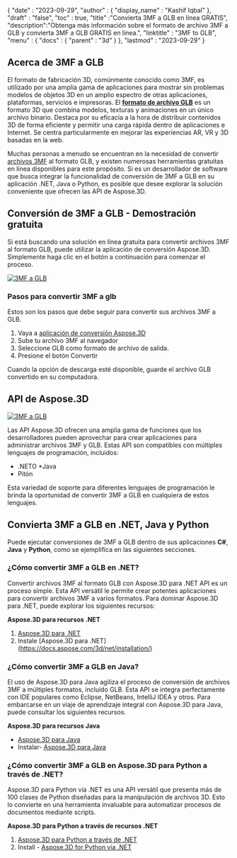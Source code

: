 {
  "date" : "2023-09-29",
  "author" : {
    "display_name" : "Kashif Iqbal"
},
  "draft" : "false",
  "toc" : true,
  "title" :"Convierta 3MF a GLB en línea GRATIS",
  "description":"Obtenga más información sobre el formato de archivo 3MF a GLB y convierta 3MF a GLB GRATIS en línea.",
  "linktitle" : "3MF to GLB",
  "menu" : {
    "docs" : {
      "parent" : "3d"
}
},
  "lastmod" : "2023-09-29"
}

## Acerca de 3MF a GLB

El formato de fabricación 3D, comúnmente conocido como 3MF, es utilizado por una amplia gama de aplicaciones para mostrar sin problemas modelos de objetos 3D en un amplio espectro de otras aplicaciones, plataformas, servicios e impresoras. El **[formato de archivo GLB](/es/3d/glb/)** es un formato 3D que combina modelos, texturas y animaciones en un único archivo binario. Destaca por su eficacia a la hora de distribuir contenidos 3D de forma eficiente y permitir una carga rápida dentro de aplicaciones e Internet. Se centra particularmente en mejorar las experiencias AR, VR y 3D basadas en la web.

Muchas personas a menudo se encuentran en la necesidad de convertir [archivos 3MF](/es/3d/3mf/) al formato GLB, y existen numerosas herramientas gratuitas en línea disponibles para este propósito. Si es un desarrollador de software que busca integrar la funcionalidad de conversión de 3MF a GLB en su aplicación .NET, Java o Python, es posible que desee explorar la solución conveniente que ofrecen las API de Aspose.3D.

## Conversión de 3MF a GLB - Demostración gratuita

Si está buscando una solución en línea gratuita para convertir archivos 3MF al formato GLB, puede utilizar la aplicación de conversión Aspose.3D. Simplemente haga clic en el botón a continuación para comenzar el proceso.

[![3MF a GLB](../3mf-to-glb.png)](https://products.aspose.app/3d/conversion/)

### Pasos para convertir 3MF a glb

Estos son los pasos que debe seguir para convertir sus archivos 3MF a GLB.

1. Vaya a [aplicación de conversión Aspose.3D](https://products.aspose.app/3d/conversion/)
1. Sube tu archivo 3MF al navegador
1. Seleccione GLB como formato de archivo de salida.
1. Presione el botón Convertir

Cuando la opción de descarga esté disponible, guarde el archivo GLB convertido en su computadora.

## API de Aspose.3D

[![3MF a GLB](../try-aspose-3d.png)](https://products.aspose.com/3d/)

Las API Aspose.3D ofrecen una amplia gama de funciones que los desarrolladores pueden aprovechar para crear aplicaciones para administrar archivos 3MF y GLB. Estas API son compatibles con múltiples lenguajes de programación, incluidos:

* .NETO
*Java
* Pitón

Esta variedad de soporte para diferentes lenguajes de programación le brinda la oportunidad de convertir 3MF a GLB en cualquiera de estos lenguajes.

## Convierta 3MF a GLB en .NET, Java y Python

Puede ejecutar conversiones de 3MF a GLB dentro de sus aplicaciones **C#**, **Java** y **Python**, como se ejemplifica en las siguientes secciones.

### ¿Cómo convertir 3MF a GLB en .NET?

Convertir archivos 3MF al formato GLB con Aspose.3D para .NET API es un proceso simple. Esta API versátil le permite crear potentes aplicaciones para convertir archivos 3MF a varios formatos. Para dominar Aspose.3D para .NET, puede explorar los siguientes recursos:

**Aspose.3D para recursos .NET**

1. [Aspose.3D para .NET](https://products.aspose.com/3d/net/)
1. Instale [Aspose.3D para .NET] (https://docs.aspose.com/3d/net/installation/)

### ¿Cómo convertir 3MF a GLB en Java?

El uso de Aspose.3D para Java agiliza el proceso de conversión de archivos 3MF a múltiples formatos, incluido GLB. Esta API se integra perfectamente con IDE populares como Eclipse, NetBeans, IntelliJ IDEA y otros. Para embarcarse en un viaje de aprendizaje integral con Aspose.3D para Java, puede consultar los siguientes recursos.

**Aspose.3D para recursos Java**

* [Aspose.3D para Java](https://products.aspose.com/3d/java/)
* Instalar- [Aspose.3D para Java](https://docs.aspose.com/3d/java/installation/)

### ¿Cómo convertir 3MF a GLB en Aspose.3D para Python a través de .NET?

Aspose.3D para Python vía .NET es una API versátil que presenta más de 100 clases de Python diseñadas para la manipulación de archivos 3D. Esto lo convierte en una herramienta invaluable para automatizar procesos de documentos mediante scripts.

**Aspose.3D para Python a través de recursos .NET**

1. [Aspose.3D para Python a través de .NET](https://products.aspose.com/3d/python-net/)
1. Install - [Aspose.3D for Python via .NET](https://releases.aspose.com/3d/python-net/)
